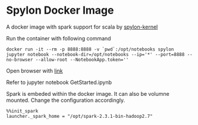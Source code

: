# Spylon Docker Image

A docker image with spark support for scala by [spylon-kernel](https://github.com/Valassis-Digital-Media/spylon-kernel/)

Run the container with following command

	docker run -it --rm -p 8888:8888 -v `pwd`:/opt/notebooks spylon jupyter notebook --notebook-dir=/opt/notebooks --ip='*' --port=8888 --no-browser --allow-root --NotebookApp.token=''

Open browser with [link](localhost:8888)

Refer to jupyter notebook GetStarted.ipynb

Spark is embeded within the docker image. It can also be volumne mounted. Change the configuration accordingly.

	%%init_spark
	launcher._spark_home = "/opt/spark-2.3.1-bin-hadoop2.7"
